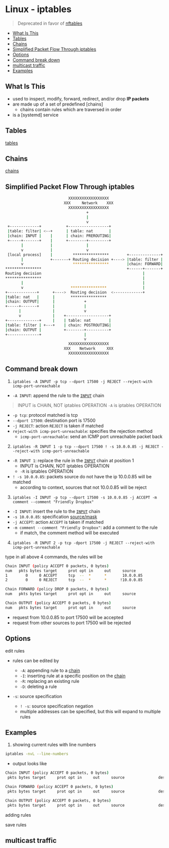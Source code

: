 # Linux - iptables

> Deprecated in favor of [nftables](linux-nftables.md)

* [What Is This](#what-is-this)
* [Tables](#tables)
* [Chains](#chains)
* [Simplified Packet Flow Through iptables](#simplified-packet-flow-through-iptables)
* [Options](#options)
* [Command break down](#command-break-down)
* [multicast traffic](#multicast-traffic)
* [Examples](#examples)

## What Is This

- used to inspect, modify, forward, redirect, and/or drop **IP packets**
- are made up of a set of predefined [chains]
  - chains contain rules which are traversed in order
- is a [systemd] service

## Tables

[tables](linux-iptables-tables.md)

## Chains

[chains](linux-iptables-chains.md)

## Simplified Packet Flow Through iptables

```sh
                            XXXXXXXXXXXXXXXXXX
                          XXX     Network    XXX
                            XXXXXXXXXXXXXXXXXX
                                    +
                                    |
                                    v
 +-------------+           +------------------+
 |table: filter| <--+      | table: nat       |
 |chain: INPUT |    |      | chain: PREROUTING|
 +-----+-------+    |      +--------+---------+
       |            |               |
       v            |               v
 [local process]    |         ****************        +--------------+
       |            +-------+ Routing decision +----> |table: filter |
       v                      ****************        |chain: FORWARD|
****************                                      +------+-------+
Routing decision                                             |
****************                                             |
       |                                                     |
       v                     ****************                |
+-------------+      +---->  Routing decision  <-------------+
|table: nat   |      |       ****************
|chain: OUTPUT|      |             +
+-----+-------+      |             |
      |              |             v
      v              |    +-------------------+
+--------------+     |    | table: nat        |
|table: filter | +---+    | chain: POSTROUTING|
|chain: OUTPUT |          +--------+----------+
+--------------+                   |
                                   v
                            XXXXXXXXXXXXXXXXXX
                          XXX    Network     XXX
                            XXXXXXXXXXXXXXXXXX
```


## Command break down

1. `iptables -A INPUT -p tcp --dport 17500 -j REJECT --reject-with icmp-port-unreachable`

- `-A INPUT`: append the rule to the [`INPUT`](linux-iptables-chains.md#input) chain

> INPUT is CHAIN, NOT iptables OPERATION
> `-A` is iptables OPERATION

- `-p tcp`: protocol matched is tcp
- `--dport 17500`: destination port is 17500
- `-j REJECT`: action `REJECT` is taken if matched
- `reject-with icmp-port-unreachable`: specifies the rejection method
  - `icmp-port-unreachable`: send an ICMP port unreachable packet back

2. `iptables -R INPUT 1 -p tcp --dport 17500 ! -s 10.0.0.85 -j REJECT --reject-with icmp-port-unreachable`

- `-R INPUT 1`: replace the rule in the [`INPUT`](linux-iptables-chains.md#input) chain at position 1
  - INPUT is CHAIN, NOT iptables OPERATION
  - `-R` is iptables OPERATION
- `! -s 10.0.0.85`: packets source do not have the ip 10.0.0.85 will be matched
  - according to context, sources that not 10.0.0.85 will be reject

3. `iptables -I INPUT -p tcp --dport 17500 -s 10.0.0.85 -j ACCEPT -m comment --comment "Friendly Dropbox"`

- `-I INPUT`: insert the rule to the [`INPUT`](linux-iptables-chains.md#input) chain
- `-s 10.0.0.85`: specification [source/mask](computer-network-ip-address.md)
- `-j ACCEPT`: action `ACCEPT` is taken if matched
- `-m comment --comment "Friendly Dropbox"`: add a comment to the rule
  - if match, the comment method will be executed

4. `iptables -R INPUT 2 -p tcp -dport 17500 -j REJECT --reject-with icmp-port-unreachable`

type in all above 4 commands, the rules will be

```sh
Chain INPUT (policy ACCEPT 0 packets, 0 bytes)
num   pkts bytes target     prot opt in     out     source               destination
1        0     0 ACCEPT     tcp  --  *      *       10.0.0.85            0.0.0.0/0            tcp dpt:17500 /* Friendly Dropbox */
2        0     0 REJECT     tcp  --  *      *      !10.0.0.85            0.0.0.0/0            tcp dpt:17500 reject-with icmp-port-unreachable

Chain FORWARD (policy DROP 0 packets, 0 bytes)
num   pkts bytes target     prot opt in     out     source               destination

Chain OUTPUT (policy ACCEPT 0 packets, 0 bytes)
num   pkts bytes target     prot opt in     out     source               destination
```

- request from 10.0.0.85 to port 17500 will be accepted
- request from other sources to port 17500 will be rejected

## Options

edit rules

- rules can be edited by
  - `-A`: appending rule to a [chain](#chains)
  - `-I`: inserting rule at a specific position on the [chain](#chains)
  - `-R`: replacing an existing rule
  - `-D`: deleting a rule

- `-s`: source specification
  - `! -s`: source specification negation
  - multiple addresses can be specified, but this will expand to multiple rules

## Examples

1. showing current rules with line numbers

```sh
iptables -nvL --line-numbers
````

- output looks like

```sh
Chain INPUT (policy ACCEPT 0 packets, 0 bytes)
 pkts bytes target     prot opt in     out     source               destination

Chain FORWARD (policy ACCEPT 0 packets, 0 bytes)
 pkts bytes target     prot opt in     out     source               destination

Chain OUTPUT (policy ACCEPT 0 packets, 0 bytes)
 pkts bytes target     prot opt in     out     source               destination
```

adding rules

save rules

## multicast traffic

